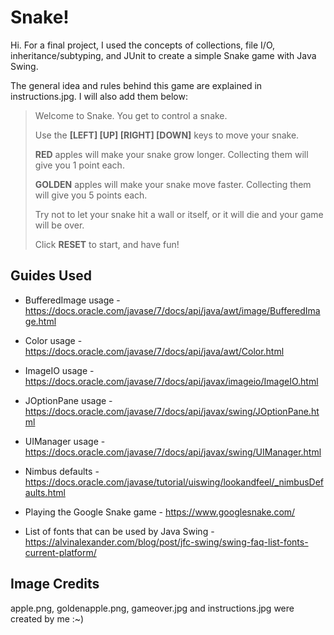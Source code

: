Snake!
=============

Hi. For a final project, I used the concepts of collections, file I/O, inheritance/subtyping, and JUnit to create a simple Snake game with Java Swing.

The general idea and rules behind this game are explained in instructions.jpg. I will also add them below:

> Welcome to Snake. You get to control a snake.
>
> Use the **[LEFT] [UP] [RIGHT] [DOWN]** keys to move your snake.
>
> **RED** apples will make your snake grow longer.
Collecting them will give you 1 point each.
>
> **GOLDEN** apples will make your snake move faster.
Collecting them will give you 5 points each.
>
> Try not to let your snake hit a wall or itself,
or it will die and your game will be over.
>
> Click **RESET** to start, and have fun!

Guides Used
---------------

- BufferedImage usage - https://docs.oracle.com/javase/7/docs/api/java/awt/image/BufferedImage.html
- Color usage - https://docs.oracle.com/javase/7/docs/api/java/awt/Color.html
- ImageIO usage - https://docs.oracle.com/javase/7/docs/api/javax/imageio/ImageIO.html
- JOptionPane usage - https://docs.oracle.com/javase/7/docs/api/javax/swing/JOptionPane.html
- UIManager usage - https://docs.oracle.com/javase/7/docs/api/javax/swing/UIManager.html
- Nimbus defaults - https://docs.oracle.com/javase/tutorial/uiswing/lookandfeel/_nimbusDefaults.html

- Playing the Google Snake game - https://www.googlesnake.com/

- List of fonts that can be used by Java Swing - https://alvinalexander.com/blog/post/jfc-swing/swing-faq-list-fonts-current-platform/

Image Credits
---------------

apple.png, goldenapple.png, gameover.jpg and instructions.jpg were created by me :~)
